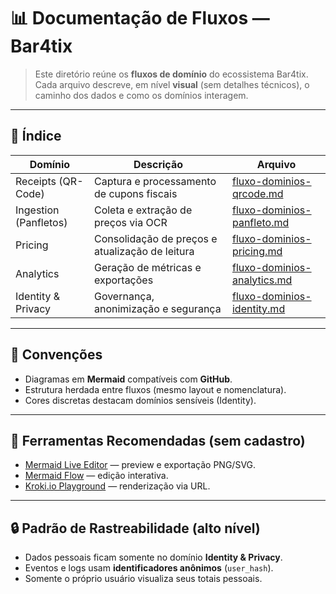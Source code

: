 # 📊 Documentação de Fluxos — Bar4tix

> Este diretório reúne os **fluxos de domínio** do ecossistema Bar4tix.  
> Cada arquivo descreve, em nível **visual** (sem detalhes técnicos), o caminho dos dados e como os domínios interagem.

---

## 🧭 Índice

| Domínio | Descrição | Arquivo |
|----------|------------|----------|
| Receipts (QR-Code) | Captura e processamento de cupons fiscais | [fluxo-dominios-qrcode.md](./fluxo-dominios-qrcode.md) |
| Ingestion (Panfletos) | Coleta e extração de preços via OCR | [fluxo-dominios-panfleto.md](./fluxo-dominios-panfleto.md) |
| Pricing | Consolidação de preços e atualização de leitura | [fluxo-dominios-pricing.md](./fluxo-dominios-pricing.md) |
| Analytics | Geração de métricas e exportações | [fluxo-dominios-analytics.md](./fluxo-dominios-analytics.md) |
| Identity & Privacy | Governança, anonimização e segurança | [fluxo-dominios-identity.md](./fluxo-dominios-identity.md) |

---

## 🧩 Convenções
- Diagramas em **Mermaid** compatíveis com **GitHub**.
- Estrutura herdada entre fluxos (mesmo layout e nomenclatura).
- Cores discretas destacam domínios sensíveis (Identity).

---

## 🧰 Ferramentas Recomendadas (sem cadastro)
- [Mermaid Live Editor](https://mermaid.live) — preview e exportação PNG/SVG.
- [Mermaid Flow](https://www.mermaidflow.app/editor) — edição interativa.
- [Kroki.io Playground](https://kroki.io/#try) — renderização via URL.

---

## 🔒 Padrão de Rastreabilidade (alto nível)
- Dados pessoais ficam somente no domínio **Identity & Privacy**.
- Eventos e logs usam **identificadores anônimos** (`user_hash`).
- Somente o próprio usuário visualiza seus totais pessoais.
